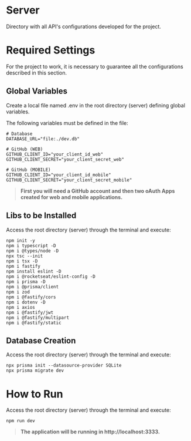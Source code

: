 # **Server**

Directory with all API's configurations developed for the project.

# **Required Settings**

For the project to work, it is necessary to guarantee all the configurations described in this section.

## Global Variables
Create a local file named .env in the root directory (server) defining global variables.

The following variables must be defined in the file:

```
# Database
DATABASE_URL="file:./dev.db"

# GitHub (WEB)
GITHUB_CLIENT_ID="your_client_id_web"
GITHUB_CLIENT_SECRET="your_client_secret_web"

# GitHub (MOBILE)
GITHUB_CLIENT_ID="your_client_id_mobile"
GITHUB_CLIENT_SECRET="your_client_secret_mobile"
```
> **First you will need a GitHub account and then two oAuth Apps created for web and mobile applications.**

## Libs to be Installed
Access the root directory (server) through the terminal and execute:
```
npm init -y
npm i typescript -D
npm i @types/node -D
npx tsc --init
npm i tsx -D
npm i fastify
npm install eslint -D
npm i @rocketseat/eslint-config -D
npm i prisma -D
npm i @prisma/client
npm i zod
npm i @fastify/cors
npm i dotenv -D
npm i axios
npm i @fastify/jwt
npm i @fastify/multipart
npm i @fastify/static
```

## Database Creation
Access the root directory (server) through the terminal and execute:
```
npx prisma init --datasource-provider SQLite
npx prisma migrate dev
```
# **How to Run**
Access the root directory (server) through the terminal and execute:
```
npm run dev
```
> **The application will be running in http://localhost:3333.**


